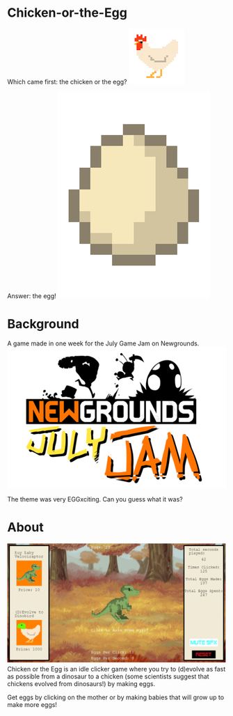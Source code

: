 # Chicken-or-the-Egg

Which came first: the chicken or the egg? 
![Chicken](assets/images/clicker/chicken.png)

Answer: the egg!
![Egg](assets/images/other/egg.png)

# Background

A game made in one week for the July Game Jam on Newgrounds.
![July Jam](julyjam.png)

The theme was very EGGxciting. Can you guess what it was?

# About

![Screenshot](screenshot.png)
Chicken or the Egg is an idle clicker game where you try to (d)evolve as fast as possible from a dinosaur to a chicken (some scientists suggest that chickens evolved from dinosaurs!) by making eggs.

Get eggs by clicking on the mother or by making babies that will grow up to make more eggs!
